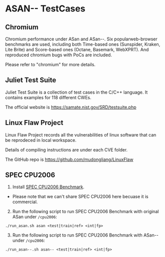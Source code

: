 # ASAN-- TestCases

## Chromium
Chromium performance under ASan and ASan--. Six popularweb-browser benchmarks are used, including both Time-based ones (Sunspider, Kraken, Lite Brite) and Score-based ones (Octane, Basemark, WebXPRT). And reproduced chromium bugs with PoCs are included. 

Please refer to "chromium" for more details.

## Juliet Test Suite
Juliet Test Suite is a collection of test cases in the C/C++ language. It contains examples for 118 different CWEs. 

The official website is https://samate.nist.gov/SRD/testsuite.php

## Linux Flaw Project

Linux Flaw Project records all the vulnerabilities of linux software that can be reprodeced in local workspace.

Details of compiling instructions are under each CVE folder.

The GitHub repo is https://github.com/mudongliang/LinuxFlaw

## SPEC CPU2006
1. Install [SPEC CPU2006 Benchmark](https://www.spec.org/cpu2006/).

- Please note that we can't share SPEC CPU2006 here becuase it is commercial.

2. Run the following script to run SPEC CPU2006 Benchmark with original ASan under `/cpu2006`:
```
./run_asan.sh asan <test|train|ref> <int|fp>
```
3. Run the following script to run SPEC CPU2006 Benchmark with ASan-- under `/cpu2006`:
```
./run_asan--.sh asan-- <test|train|ref> <int|fp>



